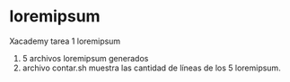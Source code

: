 # loremipsum
Xacademy tarea 1 loremipsum
1. 5 archivos loremipsum generados
2. archivo contar.sh muestra las cantidad de líneas de los 5 loremipsum.